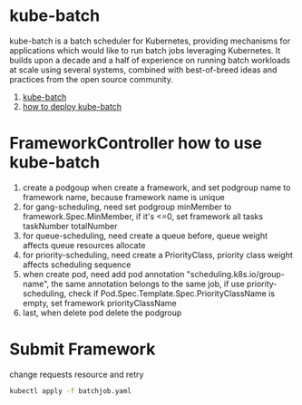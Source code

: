 # kube-batch 

kube-batch is a batch scheduler for Kubernetes, providing mechanisms for applications which would like to run batch jobs leveraging Kubernetes. It builds upon a decade and a half of experience on running batch workloads at scale using several systems, combined with best-of-breed ideas and practices from the open source community.   
1. [kube-batch](https://github.com/kubernetes-sigs/kube-batch)
2. [how to deploy kube-batch](https://github.com/kubernetes-sigs/kube-batch/blob/master/doc/usage/tutorial.md)

# FrameworkController how to use kube-batch

1. create a podgoup when create a framework, and set podgroup name to framework name, because framework name is unique 
2. for gang-scheduling, need set podgroup minMember to framework.Spec.MinMember, if it's <=0, set framework all tasks taskNumber totalNumber
3. for queue-scheduling, need create a queue before, queue weight affects queue resources allocate 
4. for priority-scheduling, need create a PriorityClass, priority class weight affects scheduling sequence
5. when create pod, need add pod annotation "scheduling.k8s.io/group-name", the same annotation belongs to the same job, if use priority-scheduling, check if Pod.Spec.Template.Spec.PriorityClassName is empty, set framework priorityClassName
6. last, when delete pod delete the podgroup

# Submit Framework
change requests resource and retry
```bash
kubectl apply -f batchjob.yaml
```